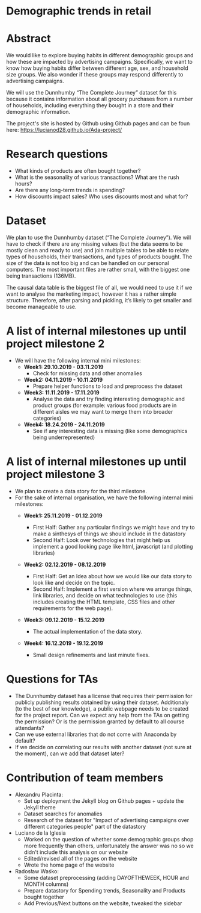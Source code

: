 # Demographic trends in retail

# Abstract
We would like to explore buying habits in different demographic groups and how these are impacted by 
advertising campaigns. Specifically, we want to know how buying habits differ between different age, 
sex, and household size groups. We also wonder if these groups may respond differently to advertising 
campaigns.

We will use the Dunnhumby “The Complete Journey” dataset for this because it contains information 
about all grocery purchases from a number of households, including everything they bought in a store 
and their demographic information.

The project's site is hosted by Github using Github pages and can be foun here: https://lucianod28.github.io/Ada-project/

# Research questions

* What kinds of products are often bought together?
* What is the seasonality of various transactions? What are the rush hours?
* Are there any long-term trends in spending?
* How discounts impact sales? Who uses discounts most and what for?


# Dataset

We plan to use the Dunnhumby dataset (“The Complete Journey”). We will have to check if there are 
any missing values (but the data seems to be mostly clean and ready to use) and join multiple tables 
to be able to relate types of households, their transactions, and types of products bought.
The size of the data is not too big and can be handled on our personal computers. The most important files are rather small, with the biggest one being transactions (136MB). 

The causal data table is the biggest file of all, we would need to use it if we want to analyse 
the marketing impact, however it has a rather simple structure. Therefore, after parsing and pickling,
it’s likely to get smaller and become manageable to use.

# A list of internal milestones up until project milestone 2

* We will have the following internal mini milestones:
    - **Week1: 29.10.2019 - 03.11.2019** 
        - Check for missing data and other anomalies
    - **Week2: 04.11.2019 - 10.11.2019**
        - Prepare helper functions to load and preprocess the dataset
    - **Week3: 11.11.2019 - 17.11.2019**
        - Analyse the data and try finding interesting demographic and product groups (for example: various food products are in different aisles we may want to merge them into broader categories)
    - **Week4: 18.24.2019 - 24.11.2019**
        - See if any interesting data is missing (like some demographics being underrepresented)

# A list of internal milestones up until project milestone 3

* We plan to create a data story for the third milestone.
* For the sake of internal organisation, we have the following internal mini milestones:
     - **Week1: 25.11.2019 - 01.12.2019**
         - First Half: Gather any particular findings we might have and try to make a sinthesys of things we should include in the datastory
         - Second Half: Look over technologies that might help us implement a good looking page like html, javascript (and plotting libraries)
     - **Week2: 02.12.2019 - 08.12.2019**
         - First Half: Get an Idea about how we would like our data story to look like and decide on the topic.
         - Second Half: Implement a first version where we arrange things, link libraries, and decide on what technologies to use (this includes creating the HTML template, CSS files and other requirements for the web page).
	
     - **Week3: 09.12.2019 - 15.12.2019**
         - The actual implementation of the data story.

     - **Week4: 16.12.2019 - 19.12.2019**
         - Small design refinements and last minute fixes.

# Questions for TAs

* The Dunnhumby dataset has a license that requires their permission for publicly publishing 
results obtained by using their dataset. Additionaly (to the best of our knowledge), a public webpage needs to be created
for the project report. Can we expect any help from the TAs on getting the permission? Or is the permission granted by default to all course attendants?
* Can we use external libraries that do not come with Anaconda by default?
* If we decide on correlating our results with another dataset (not sure at the moment),
can we add that dataset later?

# Contribution of team members

* Alexandru Placinta:
	- Set up deployment the Jekyll blog on Github pages + update the Jekyll theme
	- Dataset searches for anomalies
	- Research of the dataset for "Impact of advertising campaigns over different categories people" part of the datastory
* Luciano de la Iglesia
	- Worked on the question of whether some demographic groups shop more frequently than others, unfortunately the answer was no so we didn't include this analysis on our website
	- Edited/revised all of the pages on the website
	- Wrote the home page of the website
* Radosław Waśko:
    - Some dataset preprocessing (adding DAYOFTHEWEEK, HOUR and MONTH columns)
    - Prepare datastory for Spending trends, Seasonality and Products bought together
    - Add Previous/Next buttons on the website, tweaked the sidebar
